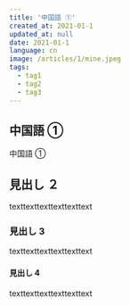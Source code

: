 ```yaml
---
title: '中国語 ①'
created_at: 2021-01-1
updated_at: null
date: 2021-01-1
language: cn
image: /articles/1/mine.jpeg
tags:
  - tag1
  - tag2
  - tag3
---
```


## 中国語 ①

中国語 ①

## 見出し ２

texttexttexttexttexttext

### 見出し 3

texttexttexttexttexttext

#### 見出し 4

texttexttexttexttexttext
